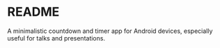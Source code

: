 # README #

A minimalistic countdown and timer app for Android devices, especially useful for talks and presentations.